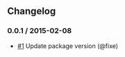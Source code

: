 ## Changelog

### 0.0.1 / 2015-02-08
- [#1](https://github.com/seegno/defaults-deep-safe/pull/1) Update package version (@fixe)

